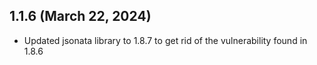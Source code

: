 ## 1.1.6 (March 22, 2024)
* Updated jsonata library to 1.8.7 to get rid of the vulnerability found in 1.8.6

